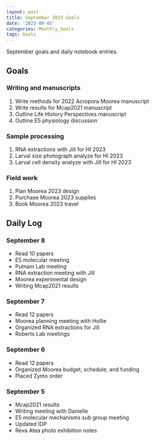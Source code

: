 ```yaml
---
layout: post
title: September 2023 Goals
date: '2023-09-05'
categories: Monthly_Goals
tags: Goals
---
```

September goals and daily notebook entries. 

## Goals  

### Writing and manuscripts 
              
1. Write methods for 2022 Acropora Moorea manuscript 
2. Write results for Mcap2021 manuscript
3. Outline Life History Perspectives manuscript 
4. Outline E5 physiology discussion

### Sample processing

1. RNA extractions with Jill for HI 2023
2. Larval size photograph analyze for HI 2023 
3. Larval cell density analyze with Jill for HI 2023

### Field work

1. Plan Moorea 2023 design 
2. Purchase Moorea 2023 supplies 
3. Book Moorea 2023 travel

## **Daily Log**   

### September 8

- Read 10 papers
- E5 molecular meeting
- Putnam Lab meeting 
- RNA extraction meeting with Jill
- Moorea experimental design
- Writing Mcap2021 results 

### September 7

- Read 12 papers
- Moorea planning meeting with Hollie 
- Organized RNA extractions for Jill 
- Roberts Lab meetings 

### September 6

- Read 12 papers
- Organized Moorea budget, schedule, and funding 
- Placed Zymo order 

### September 5

- Mcap2021 results 
- Writing meeting with Danielle
- E5 molecular mechanisms sub group meeting 
- Updated IDP 
- Reva Atea photo exhibition notes
